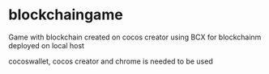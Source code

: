 # blockchaingame

Game with blockchain created on cocos creator using BCX for blockchainm deployed on local host

cocoswallet, cocos creator and chrome is needed to be used
